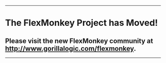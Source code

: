 
---

# The FlexMonkey Project has Moved! #
## Please visit the new FlexMonkey community at http://www.gorillalogic.com/flexmonkey. ##

---

